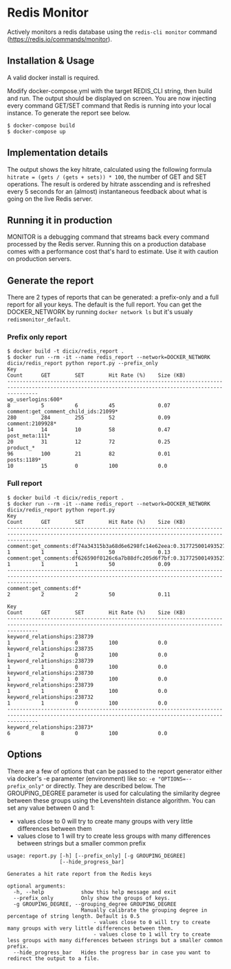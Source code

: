 # Redis Monitor
Actively monitors a redis database using the `redis-cli monitor` command (https://redis.io/commands/monitor).

## Installation & Usage
A valid docker install is required. 

Modify docker-compose.yml with the target REDIS_CLI string, then build and run. The output should be displayed on screen. You are now injecting every command GET/SET command that Redis is running into your local instance. To generate the report see below.

```
$ docker-compose build
$ docker-compose up
```

## Implementation details
The output shows the key hitrate, calculated using the following formula `hitrate = (gets / (gets + sets)) * 100`, the number of GET and SET operations. The result is ordered by hitrate asscending and is refreshed every 5 seconds for an (almost) instantaneous feedback about what is going on the live Redis server.

## Running it in production
MONITOR is a debugging command that streams back every command processed by the Redis server. Running this on a production database comes with a performance cost that's hard to estimate. Use it with caution on production servers.

## Generate the report
There are 2 types of reports that can be generated: a prefix-only and a full report for all your keys. The default is the full report. You can get the DOCKER_NETWORK by running `docker network ls` but it's usualy `redismonitor_default`.

### Prefix only report

```
$ docker build -t dicix/redis_report .
$ docker run --rm -it --name redis_report --network=DOCKER_NETWORK dicix/redis_report python report.py --prefix_only
Key                                                                                        Count      GET        SET        Hit Rate (%)    Size (KB)
------------------------------------------------------------------------------------------------------------------------------------------------------
wp_userlogins:600*                                                                         8          5          6          45              0.07
comment:get_comment_child_ids:21099*                                                       280        284        255        52              0.09
comment:2109928*                                                                           14         14         10         58              0.47
post_meta:111*                                                                             20         31         12         72              0.25
product_*                                                                                  96         100        21         82              0.01
posts:1189*                                                                                10         15         0          100             0.0 
```
### Full report

```
$ docker build -t dicix/redis_report .
$ docker run --rm -it --name redis_report --network=DOCKER_NETWORK dicix/redis_report python report.py
Key                                                                                        Count      GET        SET        Hit Rate (%)    Size (KB)           
------------------------------------------------------------------------------------------------------------------------------------------------------
comment:get_comments:df74a34315b3a68d6e6298fc14e62eea:0.317725001493527301                 1          1          1          50              0.13                
comment:get_comments:df626590f0126c6a7b88dfc205d6f7bf:0.317725001493527301                 1          1          1          50              0.09                
------------------------------------------------------------------------------------------------------------------------------------------------------
comment:get_comments:df*                                                                   2          2          2          50              0.11 

Key                                                                                        Count      GET        SET        Hit Rate (%)    Size (KB)           
------------------------------------------------------------------------------------------------------------------------------------------------------
keyword_relationships:238739                                                               1          1          0          100             0.0                 
keyword_relationships:238735                                                               1          2          0          100             0.0                 
keyword_relationships:238739                                                               1          1          0          100             0.0                 
keyword_relationships:238730                                                               1          2          0          100             0.0                 
keyword_relationships:238739                                                               1          1          0          100             0.0                 
keyword_relationships:238732                                                               1          1          0          100             0.0                 
------------------------------------------------------------------------------------------------------------------------------------------------------
keyword_relationships:23873*                                                               6          8          0          100             0.0   
```

## Options
There are a few of options that can be passed to the report generator either via docker's -e paramenter (environment) like so: `-e "OPTIONS=--prefix_only"` or directly. They are described below. The GROUPING_DEGREE parameter is used for calculating the similarity degree between these groups using the Levenshtein distance algorithm. You can set any value between 0 and 1:

* values close to 0 will try to create many groups with very little differences between them 
* values close to 1 will try to create less groups with many differences between strings but a smaller common prefix

```
usage: report.py [-h] [--prefix_only] [-g GROUPING_DEGREE]
                 [--hide_progress_bar]

Generates a hit rate report from the Redis keys

optional arguments:
  -h, --help            show this help message and exit
  --prefix_only         Only show the groups of keys.
  -g GROUPING_DEGREE, --grouping_degree GROUPING_DEGREE
                        Manually calibrate the grouping degree in percentage of string length. Default is 0.5
                            - values close to 0 will try to create many groups with very little differences between them.
                            - values close to 1 will try to create less groups with many differences between strings but a smaller common prefix.
  --hide_progress_bar   Hides the progress bar in case you want to redirect the output to a file.
```
